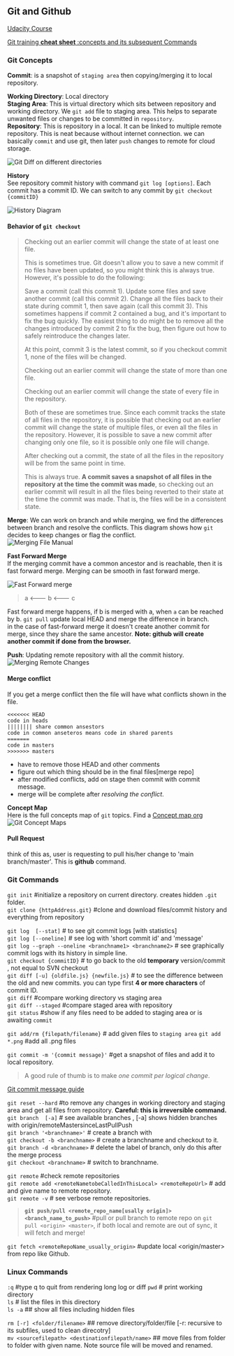## Git and Github ##
[Udacity Course](https://www.udacity.com/course/how-to-use-git-and-github--ud775)

[Git training **cheat sheet**  :concepts and its subsequent Commands](https://github.com/github/training-kit/blob/master/downloads/github-git-concepts_BETA.md)

### Git Concepts ###

**Commit**: is a snapshot of `staging area` then copying/merging it to local repository.  

**Working Directory**: Local directory  
**Staging Area**: This is virtual directory which sits between repository and working directory. We `git add` file to staging area. This helps to separate unwanted files or changes to be committed in `repository`.  
**Repository**: This is repository in a local. It can be linked to multiple remote repository. This is neat because without internet connection. we can basically `commit` and use git, then later `push` changes to remote for cloud storage.  

![Git Diff on different directories](images/GitDiff.png)

**History**  
See repository commit history with command `git log [options]`. Each commit has a commit ID. We can switch to any commit by `git checkout {commitID}`  

![History Diagram](images/CurrentHistoryDiagram.png)  

#### Behavior of `git checkout` ####
> Checking out an earlier commit will change the state of at least one file.
>
> This is sometimes true. Git doesn't allow you to save a new commit if no files have been updated, so you might think this is always true. However, it's possible to do the following:
>
> Save a commit (call this commit 1).
> Update some files and save another commit (call this commit 2).
> Change all the files back to their state during commit 1, then save again (call this commit 3).
> This sometimes happens if commit 2 contained a bug, and it's important to fix the bug quickly. The easiest thing to do might be to remove all the changes introduced by commit 2 to fix the bug, then figure out how to safely reintroduce the changes later.
> 
> At this point, commit 3 is the latest commit, so if you checkout commit 1, none of the files will be changed. 
> 
> 
> Checking out an earlier commit will change the state of more than one file.
> 
> Checking out an earlier commit will change the state of every file in the repository.
> 
> Both of these are sometimes true. Since each commit tracks the state of all files in the repository, it is possible that checking out an earlier commit will change the state of multiple files, or even all the files in the repository. However, it is possible to save a new commit after changing only one file, so it is possible only one file will change. 
> 
> 
> After checking out a commit, the state of all the files in the repository will be from the same point in time.
> 
> This is always true. **A commit saves a snapshot of all files in the repository at the time the commit was made**, so checking out an  earlier commit will result in all the files being reverted to their state at the time the commit was made. That is, the files will  be in a consistent state.



**Merge**: We can work on branch and while merging, we find the differences between branch and resolve the conflicts. This diagram shows how `git` decides to keep changes or flag the conflict.  
![Merging File Manual](images/MergingFilesManual.png)

**Fast Forward Merge**  
If the merging commit have a common ancestor and is reachable, then it is fast forward merge. Merging can be smooth in fast forward merge.  

![Fast Forward merge](images/Fast-forwardMerge.png)


> a <--- b <--- c

Fast forward merge happens, if b is merged with a, when `a` can be reached by b. `git pull` update local HEAD and merge the difference in branch.  
in the case of fast-forward merge it doesn't create another commit for merge, since they share the same ancestor. **Note: github will create another commit if done from the browser.**

**Push**: Updating remote repository with all the commit history.  
![Merging Remote Changes](images/MergingRemoteChanges.png)

#### Merge conflict ####
If you get a merge conflict then the file will have what conflicts shown in the file.
```
<<<<<<< HEAD   
code in heads
|||||||| share common ansestors
code in common anseteros means code in shared parents 
=======
code in masters
>>>>>>> masters
```
+ have to remove those HEAD and other comments
+ figure out which thing should be in the final files[merge repo]
+ after modified conflicts, add on stage then commit with commit message.
+ merge will be complete after _resolving the conflict_.



**Concept Map**  
Here is the full concepts map of `git` topics.  Find a  [Concept map org](https://www.udacity.com/wiki/ud775/concept-map?nocache)
![Git Concept Maps ](images/ConceptMapFull.png)

#### Pull Request ####
think of this as, user is requesting to pull his/her change to 'main branch/master'. This is **github** command.



### Git Commands ###

`git init`                              #initialize a repository on current directory. creates hidden `.git` folder.  
`git clone {httpAddress.git}`           #clone and download files/commit history and everything from repository  


`git log  [--stat]`                                  # to see git commit logs [with statistics]  
`git log [--oneline]`                                # see log with 'short commit id' and 'message'  
`git log --graph --oneline <branchname1> <branchname2>` # see graphically commit logs with its history in simple line.  
`git checkout {commitID}`                       # to go back to the old **temporary** version/commit , not equal to SVN checkout  
`git diff [-u] {oldfile.js} {newfile.js}`        # to see the difference between the old and new commits. you can type first **4 or more characters** of commit ID.  
`git diff`   #compare working directory vs staging area  
`git diff --staged` #compare staged area with repository  
`git status`                                    #show if any files need to be added to staging area or is awaiting `commit`  

`git add/rm {filepath/filename}`  # add given files to `staging area`
`git add *.png`  #add all .png files  

`git commit -m '{commit message}'`  #get a snapshot of files and add it to local repository.  
> A good rule of thumb is to make _one commit per logical change_.  

[Git commit message guide](http://udacity.github.io/git-styleguide/) 


`git reset --hard`  #to remove any changes in working directory and staging area and get all files from repository. **Careful: this is irreversible command.**    
`git branch  [-a]`     # see available branches , [-a] shows hidden branches with origin/remoteMastersinceLastPullPush  
`git branch '<branchname>'` # create a branch with <branchname>  
`git checkout -b <branchname>` # create a branchname and checkout to it.  
`git branch -d <branchname>` # delete the label of branch, only do this after the merge process  
`git checkout <branchname>` # switch to branchname.  

`git remote` #check remote repositories  
`git remote add <remoteNametobeCalledInThisLocal> <remoteRepoUrl>`   # add and give name to remote repository.  
`git remote -v` # see verbose remote repositories.  
> **`git push/pull <remote_repo_name[usally origin]> <branch_name_to_push>`** #pull or pull branch to remote repo on `git pull <origin> <master>`, if both local and remote are out of sync, it will fetch and merge!  


`git fetch <remoteRepoName_usually_origin>` #update local <origin/master> from repo like Github.   



### Linux Commands ###

`:q`  #type q to quit from rendering long log or diff 
`pwd`  # print working directory  
`ls`  # list the files in this directory  
`ls -a` ## show all files including hidden files  

`rm [-r] <folder/filename>`   ## remove directory/folder/file [-r: recursive to its subfiles, used to clean direcotry]   
`mv <sourcefilepath> <destinationfilepath/name>`    ## move files from folder to folder with given name. Note source file will be moved and renamed.   